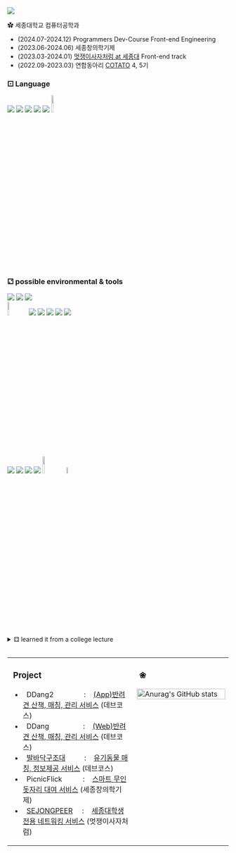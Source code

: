 <div align= "left">
    <img src="https://capsule-render.vercel.app/api?type=waving&color=gradient&height=120&text=Hi,%20I'm%20Juyoung%20🙌&animation=&fontColor=000000&fontSize=32" />
    </div>
    <div style="text-align: left;">

 <div>

✿ 세종대학교 컴퓨터공학과
<ul>
        <li>(2024.07-2024.12) Programmers Dev-Course Front-end Engineering</li>
        <li>(2023.06-2024.06) 세종창의학기제</li>
        <li>(2023.03-2024.01) <a href="https://www.instagram.com/likelion_sejong/?hl=ko">멋쟁이사자처럼 at 세종대</a> Front-end track</li>
        <li>(2022.09-2023.03) 연합동아리 <a href="https://www.cotato.kr/">COTATO</a> 4, 5기</li>
    </ul>
</div>


<!-- ### 🛠️ -->

### ⚀ Language  

<img src="https://img.shields.io/badge/JavaScript-F7DF1E?style=flat-square&logo=javascript&logoColor=black"/>
<img src="https://img.shields.io/badge/Typescript-3178C6?style=flat-square&logo=Typescript&logoColor=white"/>
<img src="https://img.shields.io/badge/React-61DAFB?style=flat-square&logo=React&logoColor=black"/>
<img src="https://img.shields.io/badge/CSS3-1572B6?style=flat-square&logo=css3&logoColor=white"/>

<img src="https://img.shields.io/badge/HTML5-E34F26?style=flat-square&logo=html5&logoColor=white"/>
<img src="https://img.shields.io/badge/react_native-%2320232a.svg?style=for-the-badge&logo=react&logoColor=%2361DAFB" width=10%/>
</br>

### ⚁ possible environmental & tools
<img src="https://img.shields.io/badge/GitHub Pages-222222?style=flat-square&logo=GitHub Pages&logoColor=white">
<img src="https://img.shields.io/badge/Netlify-00C7B7?style=flat-square&logo=Netlify&logoColor=white">
<img src="https://img.shields.io/badge/Vercel-000000?style=flat-square&logo=Vercel&logoColor=white">
</br>
<img src="https://img.shields.io/badge/-Storybook-FF4785?style=for-the-badge&logo=storybook&logoColor=white" width=9%>
<img src="https://img.shields.io/badge/Node.js-339933?style=flat-square&logo=Node.js&logoColor=white"/>
<img src="https://img.shields.io/badge/styled components-DB7093?style=flat-square&logo=styled-components&logoColor=white"/>
<img src="https://img.shields.io/badge/Git-F05032?style=flat-square&logo=git&logoColor=white"/>
<img src="https://img.shields.io/badge/Bootstrap-7952B3?style=flat-square&logo=Bootstrap&logoColor=white">
<img src="https://img.shields.io/badge/Prettier-F7B93E?style=flat-square&logo=Prettier&logoColor=white">
</br>
<img src="https://img.shields.io/badge/Figma-F24E1E?style=flat-square&logo=Figma&logoColor=white">
<img src="https://img.shields.io/badge/Notion-000000?style=flat-square&logo=Notion&logoColor=white">
<img src="https://img.shields.io/badge/Slack-4A154B?style=flat-square&logo=Slack&logoColor=white">
<img src="https://img.shields.io/badge/Visual Studio Code-007ACC?style=flat-square&logo=Visual Studio Code&logoColor=white"/>
<img src="https://img.shields.io/badge/-React%20Query-FF4154?style=for-the-badge&logo=react%20query&logoColor=white" width=10%/>
<img src="https://img.shields.io/badge/vite-%23646CFF.svg?style=for-the-badge&logo=vite&logoColor=white" width=6%/>


</br>
<br>

<!--
**⚂ Interested**</br>
<img src="https://img.shields.io/badge/Adobe Photoshop-31A8FF?style=flat-square&logo=Adobe Photoshop&logoColor=white"/>
<img src="https://img.shields.io/badge/Adobe Illustrator-FF9A00?style=flat-square&logo=Adobe Illustrator&logoColor=white"/>
-->
<details>
<summary> ⚃ learned it from a college lecture </br></summary>

<img src="https://img.shields.io/badge/Python-3776AB?style=flat-square&logo=Python&logoColor=white">
<img src="https://img.shields.io/badge/C-A8B9CC?style=flat-square&logo=C&logoColor=white"/>
<img src="https://img.shields.io/badge/java-007396?style=flat-square&logo=java&logoColor=white"/>
<img src="https://img.shields.io/badge/MySQL-4479A1?style=flat-square&logo=MySQL&logoColor=white"/>
</br>

</details>
</br>

<!--
**⚃ More?** </br>
  <a href="https://www.instagram.com/gl0ryto_l?igsh=OGQ5ZDc2ODk2ZA%3D%3D&utm_source=qr"><img src="https://img.shields.io/badge/Instagram-E4405F?style=flat-square&logo=Instagram&logoColor=white&link=https://www.instagram.com/hye_inisfree/"/></a>
-->



<table border="0" cellspacing="0" cellpadding="0">
<tr>
<td width="57%" valign="top">

### &nbsp;Project
- &nbsp;&nbsp;DDang2 &nbsp;&nbsp;&nbsp;&nbsp;&nbsp;&nbsp;&nbsp;&nbsp;&nbsp;&nbsp;&nbsp;&nbsp;&nbsp;&nbsp;&nbsp;: &nbsp;&nbsp;&nbsp;[(App)반려견 산책, 매칭, 관리 서비스](https://github.com/DDang-Org/FrontEnd) (데브코스)
- &nbsp;&nbsp;DDang &nbsp;&nbsp;&nbsp;&nbsp;&nbsp;&nbsp;&nbsp;&nbsp;&nbsp;&nbsp;&nbsp;&nbsp;&nbsp;&nbsp;&nbsp;&nbsp;&nbsp;: &nbsp;&nbsp;&nbsp;[(Web)반려견 산책, 매칭, 관리 서비스](https://github.com/prgrms-web-devcourse-final-project/WEB1_1_DDang_FE) (데브코스)
- &nbsp;&nbsp;[발바닥구조대](https://paw-rescuers.netlify.app) &nbsp;&nbsp;&nbsp;&nbsp;&nbsp;&nbsp;&nbsp;&nbsp;&nbsp;: &nbsp;&nbsp;&nbsp;[유기동물 매칭, 정보제공 서비스](https://github.com/kimjuyoung99/pawsome-rescuers) (데브코스)
- &nbsp;&nbsp;PicnicFlick &nbsp;&nbsp;&nbsp;&nbsp;&nbsp;&nbsp;&nbsp;&nbsp;&nbsp;&nbsp;: &nbsp;&nbsp;&nbsp;[스마트 무인 돗자리 대여 서비스](https://github.com/Ficnicflick/Frontend-server) (세종창의학기제)
- &nbsp;&nbsp;[SEJONGPEER](https://sejongpeer.co.kr/) &nbsp;&nbsp;&nbsp;&nbsp;: &nbsp;&nbsp;&nbsp;[세종대학생 전용 네트워킹 서비스](https://www.notion.so/sejongpeer/c6c8de99d0f84ad1af6e19eb4a37423c) (멋쟁이사자처럼)
<!-- - &nbsp;&nbsp;COMO &nbsp;&nbsp;&nbsp;&nbsp;&nbsp;&nbsp;&nbsp;&nbsp;&nbsp;&nbsp;&nbsp;&nbsp;&nbsp;&nbsp;&nbsp;&nbsp;&nbsp;: &nbsp;&nbsp;&nbsp;[팀원 찾기 및 재능공유 사이트](https://github.com/TeamCOMO/frontend) (세종창의학기제) -->

</td>
<td width="43%" valign="top">
    
### &nbsp;❀
<img width="100%" src="https://github-readme-stats.vercel.app/api?username=kimjuyoung78&count_private=true&hide=issues,stars&theme=graywhite" alt="Anurag's GitHub stats">

</td>
</tr>
</table>









<!--
**🤓 I'm interested, so little by little...**
  ![js](https://img.shields.io/badge/Adobe%20Photoshop-31A8FF?logo=adobephotoshop&logoColor=fff&style=for-the-badge)
  ![js](https://img.shields.io/badge/Adobe%20Illustrator-FF9A00?logo=adobeillustrator&logoColor=fff&style=for-the-badge)
  ![Adobe Lightroom](https://img.shields.io/badge/Adobe%20Lightroom-31A8FF.svg?style=for-the-badge&logo=Adobe%20Lightroom&logoColor=white)
  <br/>


##
## Project
(2024.02 - 2024.06)
* PicnicFlick &nbsp;&nbsp;&nbsp;&nbsp;&nbsp;&nbsp;&nbsp;            : [스마트 무인 돗자리 대여 서비스](https://github.com/Ficnicflick/Frontend-server) &nbsp;&nbsp;&nbsp;&nbsp;&nbsp;&nbsp;(세종창의학기제)
(2023.11 - 2024.07)
* [SEJONGPEER](https://sejongpeer.co.kr/)&nbsp;&nbsp; : [세종대학생 전용 네트워킹 서비스](https://www.notion.so/sejongpeer/c6c8de99d0f84ad1af6e19eb4a37423c) &nbsp;&nbsp;&nbsp;&nbsp;&nbsp;(멋쟁이사자처럼)
(2023.08 - 2023.12)
* COMO&nbsp;&nbsp;&nbsp;&nbsp;&nbsp;&nbsp;&nbsp;&nbsp;&nbsp;&nbsp;&nbsp;&nbsp;&nbsp;&nbsp; : [팀원 찾기 및 재능공유 사이트](https://github.com/TeamCOMO/frontend) &nbsp;&nbsp;&nbsp;&nbsp;&nbsp;&nbsp;&nbsp;&nbsp;&nbsp;&nbsp;(세종창의학기제)
* (2023.07 - 2023.08) &nbsp;&nbsp;QAI&nbsp;&nbsp;&nbsp;&nbsp;&nbsp;&nbsp;&nbsp;&nbsp;&nbsp;&nbsp;&nbsp;&nbsp;&nbsp;&nbsp;&nbsp;&nbsp;&nbsp;&nbsp;&nbsp; : IT 질의응답 사이트 &nbsp;&nbsp;&nbsp;&nbsp;&nbsp;&nbsp;&nbsp;&nbsp;&nbsp;&nbsp;&nbsp;&nbsp;&nbsp;&nbsp;&nbsp;&nbsp;&nbsp;&nbsp;&nbsp;&nbsp;&nbsp;&nbsp;&nbsp;&nbsp;&nbsp;(멋쟁이사자처럼 중앙해커톤)



| Period                  | Project                                                                   | Description                            | Network                        |
|-----------------------|-------------------------------------------------------------------------|---------------------------------------------|--------------------------------|
| 2024.02 - 2024.06     | PicnicFlick                           | [스마트 무인 돗자리 대여 서비스](https://github.com/Ficnicflick/Frontend-server)              | 세종창의학기제                      |
| 2023.11 -  2024.07        | [SEJONGPEER](https://sejongpeer.co.kr/)                                 | [세종대학생 전용 네트워킹 서비스](https://www.notion.so/sejongpeer/c6c8de99d0f84ad1af6e19eb4a37423c)             | 멋쟁이사자처럼                      |
| 2023.08 - 2023.12     | COMO                                                                    | 팀원 찾기 및 재능공유 사이트                | 세종창의학기제                      |
| 2023.07 - 2023.08     | QAI                                                                     | IT 질의응답 사이트                           | 멋쟁이사자처럼 중앙해커톤               |



</div>

##
<div align="left">
 </br>
 ![kimjuyoung78's GitHub stats](https://github-readme-stats.vercel.app/api?username=kimjuyoung78&show_icons=true&hide=contribs,prs&cache_seconds=86400&theme=graywhite)


![Anurag's GitHub stats](https://github-readme-stats.vercel.app/api?username=kimjuyoung78&count_private=true&hide=issues,stars&theme=graywhite)

 애매한 스택들
![JWT](https://img.shields.io/badge/JWT-black?style=for-the-badge&logo=JSON%20web%20tokens) 
![NPM](https://img.shields.io/badge/NPM-%23CB3837.svg?style=for-the-badge&logo=npm&logoColor=white)
-->



